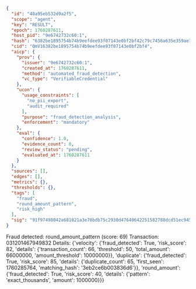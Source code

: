 ```json
{
  "id": "40a95eb532d9a2f5",
  "scope": "agent",
  "key": "RESULT",
  "epoch": 1760287611,
  "host_pid": "9e6742732c60:1",
  "hash": "6382be1895754b74b9eefdee93f07143e0bf2bf42c79c7456a635e359ae73aca",
  "cid": "QmV16382be1895754b74b9eefdee93f07143e0bf2bf4",
  "aicp": {
    "prov": {
      "issuer": "9e6742732c60:1",
      "created_at": 1760287611,
      "method": "automated_fraud_detection",
      "vc_type": "VerifiableCredential"
    },
    "ucon": {
      "usage_constraints": [
        "no_pii_export",
        "audit_required"
      ],
      "purpose": "fraud_detection_analysis",
      "enforcement": "mandatory"
    },
    "eval": {
      "confidence": 1.0,
      "evidence_count": 0,
      "review_status": "pending",
      "evaluated_at": 1760287611
    }
  },
  "sources": [],
  "edges": [],
  "metrics": {},
  "thresholds": {},
  "tags": [
    "fraud",
    "round_amount_pattern",
    "risk_high"
  ],
  "sig": "91f97498042a681021a3e78bdb75c2930d47640642251582788dcd51ec945e42"
}
```

Fraud detected: round_amount_pattern (score: 69)
Transaction: 031201467949832
Details: {'velocity': {'fraud_detected': True, 'risk_score': 82, 'details': {'transaction_count': 66, 'threshold': 50, 'total_amount': 66000000, 'amount_threshold': 10000000}}, 'duplicate': {'fraud_detected': True, 'risk_score': 85, 'details': {'duplicate_count': 65, 'first_seen': 1760285764, 'matching_hash': '3eb2ce6b003836d6'}}, 'round_amount': {'fraud_detected': True, 'risk_score': 40, 'details': {'pattern': 'exact_thousands', 'amount': 1000000}}}